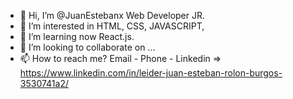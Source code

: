 - 👋 Hi, I’m @JuanEstebanx Web Developer JR. 
- 👀 I’m interested in HTML, CSS, JAVASCRIPT, 
- 🌱 I’m learning now React.js.
- 💞️ I’m looking to collaborate on ...
- 📫 How to reach me? Email - Phone - Linkedin => https://www.linkedin.com/in/leider-juan-esteban-rolon-burgos-3530741a2/
 


<!---
JuanEstebanx/JuanEstebanx is a ✨ special ✨ repository because its `README.md` (this file) appears on your GitHub profile.
You can click the Preview link to take a look at your changes.
--->

